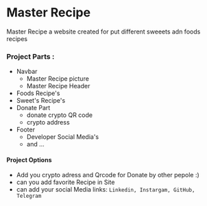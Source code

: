 # Master Recipe 
Master Recipe a website created for put different sweeets adn foods recipes

### Project Parts : 

- Navbar
    - Master Recipe picture
    -  Master Recipe Header
- Foods Recipe's
- Sweet's Recipe's
- Donate Part
  - donate crypto QR code 
  - crypto address 
- Footer
    - Developer Social Media's
    - and ...

#### Project Options
 
- Add you crypto adress and Qrcode for Donate by other pepole :)
- can you add favorite Recipe in Site
- can add your social Media links:  ` Linkedin, Instargam, GitHub, Telegram `